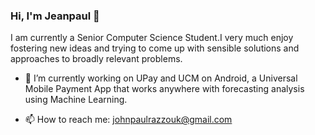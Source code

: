 ### Hi, I'm Jeanpaul 🦦

I am currently a Senior Computer Science Student.I very much enjoy fostering new ideas and trying to come up with sensible solutions and approaches to broadly relevant problems.

* 📱  I’m currently working on UPay and UCM on Android, a Universal Mobile Payment App that works anywhere with forecasting analysis using Machine Learning.

* 📫 How to reach me: johnpaulrazzouk@gmail.com

<!--
**JohnRazzouk/JohnRazzouk** is a ✨ _special_ ✨ repository because its `README.md` (this file) appears on your GitHub profile.

Here are some ideas to get you started:

- 🔭 I’m currently working on ...
- 🌱 I’m currently learning ...
- 👯 I’m looking to collaborate on ...
- 🤔 I’m looking for help with ...
- 💬 Ask me about ...
- 📫 How to reach me: ...
- 😄 Pronouns: ...
- ⚡ Fun fact: ...
-->
